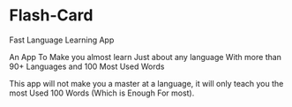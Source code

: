 # Flash-Card
Fast Language Learning App

An App To Make you almost learn Just about any language
With more than 90+ Languages and 100 Most Used Words

This app will not make you a master at a language, it will only teach you the most Used 100 Words (Which is Enough For most).

